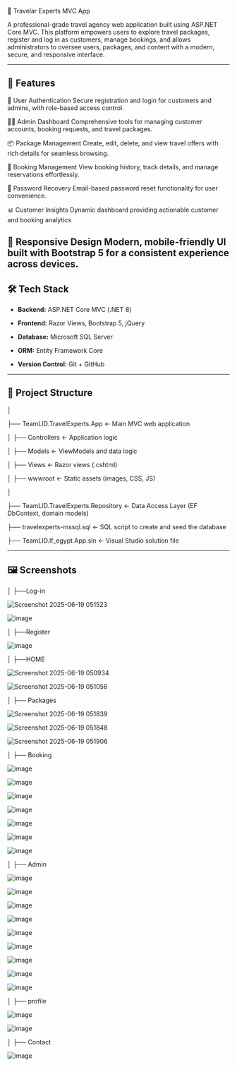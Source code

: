 🧳 Travelar Experts MVC App

A professional-grade travel agency web application built using ASP.NET Core MVC. This platform empowers users to explore travel packages, register and log in as customers, manage bookings, and allows administrators to oversee users, packages, and content with a modern, secure, and responsive interface.

---

## 🌟 Features

🔐 User Authentication
Secure registration and login for customers and admins, with role-based access control.

🧑‍💼 Admin Dashboard
Comprehensive tools for managing customer accounts, booking requests, and travel packages.

📦 Package Management
Create, edit, delete, and view travel offers with rich details for seamless browsing.

📜 Booking Management
View booking history, track details, and manage reservations effortlessly.

💬 Password Recovery
Email-based password reset functionality for user convenience.

📊 Customer Insights
Dynamic dashboard providing actionable customer and booking analytics

🎨 Responsive Design
Modern, mobile-friendly UI built with Bootstrap 5 for a consistent experience across devices.
---

## 🛠️ Tech Stack

- **Backend:** ASP.NET Core MVC (.NET 8)

- **Frontend:** Razor Views, Bootstrap 5, jQuery

- **Database:** Microsoft SQL Server

- **ORM:** Entity Framework Core

- **Version Control:** Git + GitHub

---

## 📁 Project Structure

│

├── TeamLID.TravelExperts.App ← Main MVC web application

│ ├── Controllers ← Application logic

│ ├── Models ← ViewModels and data logic

│ ├── Views ← Razor views (.cshtml)

│ ├── wwwroot ← Static assets (images, CSS, JS)

│

├── TeamLID.TravelExperts.Repository ← Data Access Layer (EF DbContext, domain models)

├── travelexperts-mssql.sql ← SQL script to create and seed the database

├── TeamLID.lf_egypt.App.sln ← Visual Studio solution file

---

## 🖼️ Screenshots

│ ├──Log-in

![Screenshot 2025-06-19 051523](https://github.com/user-attachments/assets/6ad66aeb-efab-4402-ba5f-d1cfeaf7ea9c)

![image](https://github.com/user-attachments/assets/4a54376e-12e8-4087-965a-3f23e8f21c03)

│ ├──Register  

![image](https://github.com/user-attachments/assets/7881ac85-acc0-4cd7-ab84-74475b7a7316)

│ ├──HOME

![Screenshot 2025-06-19 050934](https://github.com/user-attachments/assets/1ecbc19c-696c-4f24-852f-1f408178d2bc)

![Screenshot 2025-06-19 051056](https://github.com/user-attachments/assets/5ccbba9e-e71d-4227-bd93-89bb7aed66bc)

│ ├── Packages

![Screenshot 2025-06-19 051839](https://github.com/user-attachments/assets/8c5a8bde-49d5-4722-acf9-20affe3d99fb)

![Screenshot 2025-06-19 051848](https://github.com/user-attachments/assets/21c92a2e-23c5-4f32-8217-8a942d69a2b1)

![Screenshot 2025-06-19 051906](https://github.com/user-attachments/assets/090df98f-576f-4973-bf93-6798687bb484)

│ ├── Booking

![image](https://github.com/user-attachments/assets/211c4ff9-7a5d-4175-a579-52be9f2d72d7)

![image](https://github.com/user-attachments/assets/d0cbec74-e0eb-45ff-a465-deb4702579cd)

![image](https://github.com/user-attachments/assets/48822541-2f5f-4ac8-98a5-f987344746d6)

![image](https://github.com/user-attachments/assets/963f25be-1db1-4ff1-95c8-20487a627ed7)

![image](https://github.com/user-attachments/assets/10be5c48-3d67-4dc8-a996-d71637831ffd)

![image](https://github.com/user-attachments/assets/4d6bf562-696c-43df-a47e-d025554cb5a0)

![image](https://github.com/user-attachments/assets/dfc98b4c-2665-4447-a4bf-da0ababbceee)

│ ├── Admin 

![image](https://github.com/user-attachments/assets/4a2c478d-7a59-4b20-ad1f-96bbc54945ae)

![image](https://github.com/user-attachments/assets/d297a036-d666-4205-bea6-8f19a98c53cf)

![image](https://github.com/user-attachments/assets/d532ca9d-b998-4852-a7de-4739e65d73e5)

![image](https://github.com/user-attachments/assets/f1386b33-57e8-47c9-9fe1-8c88b7e388bb)

![image](https://github.com/user-attachments/assets/d759b2bd-e64d-4a30-81ca-aad15a497ff3)

![image](https://github.com/user-attachments/assets/a4136742-3240-482d-9eda-f6590e7f2bbc)

![image](https://github.com/user-attachments/assets/ddc68bd2-c4a3-4148-b6c5-df065cc2b1b0)

![image](https://github.com/user-attachments/assets/ee5c37f5-8ce4-40ea-b0c3-7118c2665b54)

![image](https://github.com/user-attachments/assets/154ecb2a-cbec-4aeb-aff1-885e3f2a6eab)

│ ├── profile

![image](https://github.com/user-attachments/assets/15713e07-f1cc-4c1c-b2bb-51532220f166)

![image](https://github.com/user-attachments/assets/4849bc67-460e-4e49-86ad-6433f366920c)

│ ├── Contact

![image](https://github.com/user-attachments/assets/47bb4840-09b1-4b11-8521-334734c2d52d)

